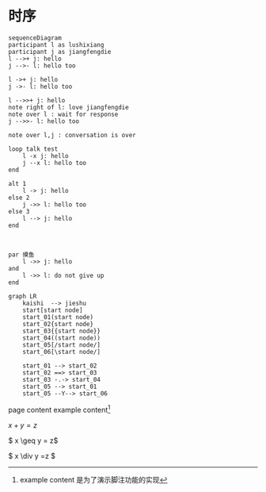 # 时序

```mermaid
sequenceDiagram 
participant l as lushixiang
participant j as jiangfengdie 
l -->+ j: hello
j -->- l: hello too

l ->+ j: hello
j ->- l: hello too

l -->>+ j: hello
note right of l: love jiangfengdie
note over l : wait for response
j -->>- l: hello too

note over l,j : conversation is over

loop talk test
	l -x j: hello
	j --x l: hello too
end 

alt 1
	l -> j: hello 
else 2
	j ->> l: hello too
else 3 
	l --> j: hello 
end



par 摸鱼
	l ->> j: hello 
and 
	l ->> l: do not give up
end 
```

```mermaid
graph LR
	kaishi  --> jieshu
	start[start node]
	start_01(start node)
	start_02{start node}
	start_03{{start node}}
	start_04((start node))
	start_05[/start node/]
	start_06[\start node/]
	
	start_01 --> start_02
	start_02 ==> start_03
	start_03 -.-> start_04
	start_05 --> start_01
	start_05 --Y--> start_06
```

page content example content[^exampleContent]

[^exampleContent]:example content 是为了演示脚注功能的实现

$x+y=z$

$ x \geq y = z$



$ x \div y =z $



